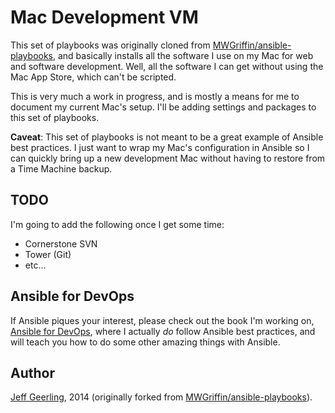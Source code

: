 # Mac Development VM

This set of playbooks was originally cloned from [MWGriffin/ansible-playbooks](https://github.com/MWGriffin/ansible-playbooks), and basically installs all the software I use on my Mac for web and software development. Well, all the software I can get without using the Mac App Store, which can't be scripted.

This is very much a work in progress, and is mostly a means for me to document my current Mac's setup. I'll be adding settings and packages to this set of playbooks.

**Caveat**: This set of playbooks is not meant to be a great example of Ansible best practices. I just want to wrap my Mac's configuration in Ansible so I can quickly bring up a new development Mac without having to restore from a Time Machine backup.

## TODO

I'm going to add the following once I get some time:

  - Cornerstone SVN
  - Tower (Git)
  - etc...

## Ansible for DevOps

If Ansible piques your interest, please check out the book I'm working on, [Ansible for DevOps](https://leanpub.com/ansible-for-devops), where I actually *do* follow Ansible best practices, and will teach you how to do some other amazing things with Ansible.

## Author

[Jeff Geerling](http://jeffgeerling.com/), 2014 (originally forked from [MWGriffin/ansible-playbooks](https://github.com/MWGriffin/ansible-playbooks)).
